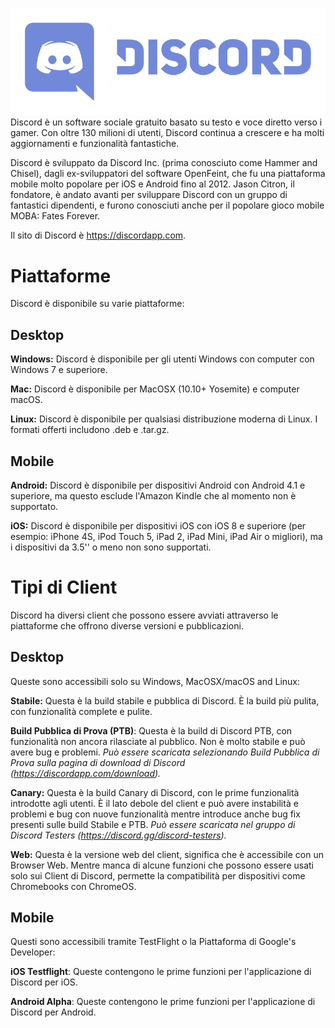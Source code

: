 <!--TITLE: Discord -->

![Logo](/uploads/discord/logo.png "Logo")
Discord è un software sociale gratuito basato su testo e voce diretto verso i gamer. Con oltre 130 milioni di utenti, Discord continua a crescere e ha molti aggiornamenti e funzionalità fantastiche.

Discord è sviluppato da Discord Inc. (prima conosciuto come Hammer and Chisel), dagli ex-sviluppatori del software OpenFeint, che fu una piattaforma mobile molto popolare per iOS e Android fino al 2012. Jason Citron, il fondatore, è andato avanti per sviluppare Discord con un gruppo di fantastici dipendenti, e furono conosciuti anche per il popolare gioco mobile MOBA: Fates Forever.

Il sito di Discord è https://discordapp.com. 

# Piattaforme
Discord è disponibile su varie piattaforme:

## Desktop
**Windows:** Discord è disponibile per gli utenti Windows con computer con Windows 7 e superiore.

**Mac:** Discord è disponibile per MacOSX (10.10+ Yosemite) e computer macOS.

**Linux:** Discord è disponibile per qualsiasi distribuzione moderna di Linux. I formati offerti includono .deb e .tar.gz.

## Mobile
**Android:** Discord è disponibile per dispositivi Android con Android 4.1 e superiore, ma questo esclude l'Amazon Kindle che al momento non è supportato.

**iOS:** Discord è disponibile per dispositivi iOS con iOS 8 e superiore (per esempio: iPhone 4S, iPod Touch 5, iPad 2, iPad Mini, iPad Air o migliori), ma i dispositivi da 3.5'' o meno non sono supportati.

# Tipi di Client
Discord ha diversi client che possono essere avviati attraverso le piattaforme che offrono diverse versioni e pubblicazioni.

## Desktop
Queste sono accessibili solo su Windows, MacOSX/macOS and Linux:

**Stabile:** Questa è la build stabile e pubblica di Discord. È la build più pulita, con funzionalità complete e pulite.

**Build Pubblica di Prova (PTB)**: Questa è la build di Discord PTB, con funzionalità non ancora rilasciate al pubblico. Non è molto stabile e può avere bug e problemi.
*Può essere scaricata selezionando Build Pubblica di Prova sulla pagina di download di Discord (https://discordapp.com/download).*

**Canary:** Questa è la build Canary di Discord, con le prime funzionalità introdotte agli utenti. È il lato debole del client e può avere instabilità e problemi e bug con nuove funzionalità mentre introduce anche bug fix presenti sulle build Stabile e PTB.
*Può essere scaricata nel gruppo di Discord Testers (https://discord.gg/discord-testers).*

**Web:** Questa è la versione web del client, significa che è accessibile con un Browser Web. Mentre manca di alcune funzioni che possono essere usati solo sui Client di Discord, permette la compatibilità per dispositivi come Chromebooks con ChromeOS.

## Mobile
Questi sono accessibili tramite TestFlight o la Piattaforma di Google's Developer:

**iOS Testflight**: Queste contengono le prime funzioni per l'applicazione di Discord per iOS.

**Android Alpha**: Queste contengono le prime funzioni per l'applicazione di Discord per Android.
